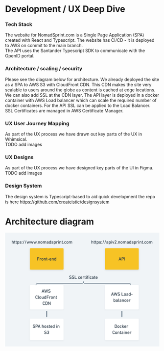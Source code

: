 # Development / UX Deep Dive

### Tech Stack
The website for NomadSprint.com is a Single Page Application (SPA) created with React and Typescript. The website has CI/CD - it is deployed to AWS on commit to the main branch.  
The API uses the Santander Typescript SDK to communicate with the OpenID portal.
### Architecture / scaling / security
Please see the diagram below for architecture. We already deployed the site as a SPA to AWS S3 with CloudFront CDN. This CDN makes the site very scalable to users around the globe as content is cached at edge locations. We can also add SSL at the CDN layer. The API layer is deployed in a docker container with AWS Load balancer which can scale the required number of docker containers. For the API SSL can be applied to the Load Balancer. SSL Certificates are managed in AWS Certificate Manager.
### UX User Journey Mapping
As part of the UX process we have drawn out key parts of the UX in Whimsical.  
TODO add images
### UX Designs
As part of the UX process we have designed key parts of the UI in Figma.  
TODO add images
### Design System
The design system is Typescript-based to aid quick development the repo is here 
https://github.com/createistic/designsystem

# Architecture diagram
![Architecture](https://github.com/createistic/resources/blob/main/architecture.png)
